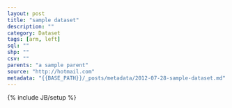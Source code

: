```yaml
---
layout: post
title: "sample dataset"
description: ""
category: Dataset
tags: [arm, left]
sql: ""
shp: ""
csv: ""
parents: "a sample parent"
source: "http://hotmail.com"
metadata: "{{BASE_PATH}}/_posts/metadata/2012-07-28-sample-dataset.md"
---
```

{% include JB/setup %}